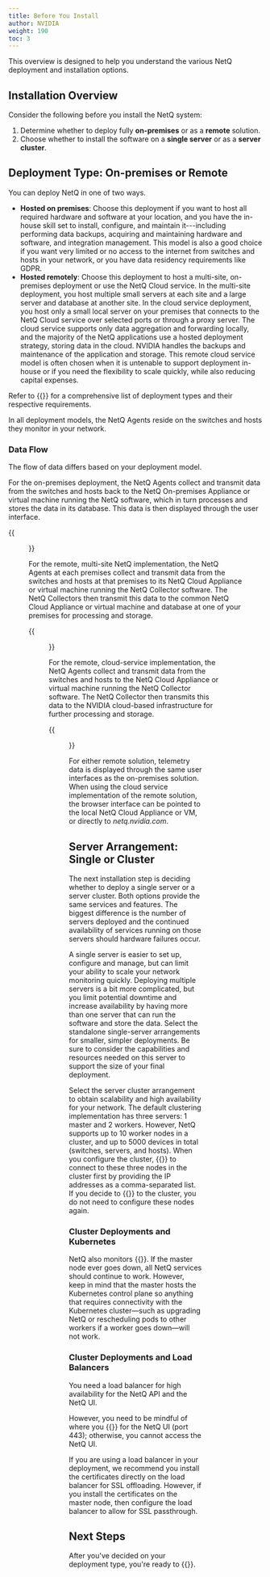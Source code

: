 ```yaml
---
title: Before You Install
author: NVIDIA
weight: 190
toc: 3
---
```


This overview is designed to help you understand the various NetQ deployment and installation options. 

## Installation Overview

Consider the following before you install the NetQ system:

1. Determine whether to deploy fully **on-premises** or as a **remote** solution.
2. Choose whether to install the software on a **single server** or as a **server cluster**.

## Deployment Type: On-premises or Remote

You can deploy NetQ in one of two ways.

- **Hosted on premises**: Choose this deployment if you want to host all required hardware and software at your location, and you have the in-house skill set to install, configure, and maintain it---including performing data backups, acquiring and maintaining hardware and software, and integration management. This model is also a good choice if you want very limited or no access to the internet from switches and hosts in your network, or you have data residency requirements like GDPR.
- **Hosted remotely**: Choose this deployment to host a multi-site, on-premises deployment or use the NetQ Cloud service. In the multi-site deployment, you host multiple small servers at each site and a large server and database at another site. In the cloud service deployment, you host only a small local server on your premises that connects to the NetQ Cloud service over selected ports or through a proxy server. The cloud service supports only data aggregation and forwarding locally, and the majority of the NetQ applications use a hosted deployment strategy, storing data in the cloud. NVIDIA handles the backups and maintenance of the application and storage. This remote cloud service model is often chosen when it is untenable to support deployment in-house or if you need the flexibility to scale quickly, while also reducing capital expenses.

Refer to {{<link title="Install the NetQ System">}} for a comprehensive list of deployment types and their respective requirements.


In all deployment models, the NetQ Agents reside on the switches and hosts they monitor in your network.

### Data Flow

The flow of data differs based on your deployment model.

For the on-premises deployment, the NetQ Agents collect and transmit data from the switches and hosts back to the NetQ On-premises Appliance or virtual machine running the NetQ software, which in turn processes and stores the data in its database. This data is then displayed through the user interface.

{{<figure src="/images/netq/install-onprem-basic-300.png" width="600" alt="on-premises deployment type displaying data transmission between the agents, the platform, and the user interface.">}}

For the remote, multi-site NetQ implementation, the NetQ Agents at each premises collect and transmit data from the switches and hosts at that premises to its NetQ Cloud Appliance or virtual machine running the NetQ Collector software. The NetQ Collectors then transmit this data to the common NetQ Cloud Appliance or virtual machine and database at one of your premises for processing and storage.

{{<figure src="/images/netq/install-remote-multisite-330.png" width="700" alt="">}}

For the remote, cloud-service implementation, the NetQ Agents collect and transmit data from the switches and hosts to the NetQ Cloud Appliance or virtual machine running the NetQ Collector software. The NetQ Collector then transmits this data to the NVIDIA cloud-based infrastructure for further processing and storage.

{{<figure src="/images/netq/install-remote-cloud-330.png" width="700">}}

For either remote solution, telemetry data is displayed through the same user interfaces as the on-premises solution. When using the cloud service implementation of the remote solution, the browser interface can be pointed to the local NetQ Cloud Appliance or VM, or directly to *netq.nvidia.com*.

## Server Arrangement: Single or Cluster

The next installation step is deciding whether to deploy a single server or a server cluster. Both options provide the same services and features. The biggest difference is the number of servers deployed and the continued availability of services running on those servers should hardware failures occur.

A single server is easier to set up, configure and manage, but can limit your ability to scale your network monitoring quickly. Deploying multiple servers is a bit more complicated, but you limit potential downtime and increase availability by having more than one server that can run the software and store the data. Select the standalone single-server arrangements for smaller, simpler deployments. Be sure to consider the capabilities and resources needed on this server to support the size of your final deployment.

Select the server cluster arrangement to obtain scalability and high availability for your network. The default clustering implementation has three servers: 1 master and 2 workers. However, NetQ supports up to 10 worker nodes in a cluster, and up to 5000 devices in total (switches, servers, and hosts). When you configure the cluster, {{<link url="Install-NetQ-Agents/#configure-netq-agent" text="configure the NetQ Agents">}} to connect to these three nodes in the cluster first by providing the IP addresses as a comma-separated list. If you decide to {{<link title="Add More Nodes to Your Server Cluster" text="add additional nodes">}} to the cluster, you do not need to configure these nodes again.

### Cluster Deployments and Kubernetes 

NetQ also monitors {{<link title="Monitor Container Environments Using Kubernetes API Server" text="Kubernetes containers">}}. If the master node ever goes down, all NetQ services should continue to work. However, keep in mind that the master hosts the Kubernetes control plane so anything that requires connectivity with the Kubernetes cluster&mdash;such as upgrading NetQ or rescheduling pods to other workers if a worker goes down&mdash;will not work.

### Cluster Deployments and Load Balancers

You need a load balancer for high availability for the NetQ API and the NetQ UI.

However, you need to be mindful of where you {{<link title="Install a Custom Signed Certificate" text="install the certificates">}} for the NetQ UI (port 443); otherwise, you cannot access the NetQ UI. 

If you are using a load balancer in your deployment, we recommend you install the certificates directly on the load balancer for SSL offloading. However, if you install the certificates on the master node, then configure the load balancer to allow for SSL passthrough.

## Next Steps

After you've decided on your deployment type, you're ready to {{<link title="Install the NetQ System" text="install NetQ">}}.


<!---
## Installation Workflow Summary

No matter which choices you made above, the installation workflow can be summarized as follows:

1. Prepare the physical server or virtual machine.
1. Install the software.
1. Install and configure the NetQ Agents on switches and hosts.
1. Install and configure the NetQ CLI on switches and hosts (optional, but useful).
--->